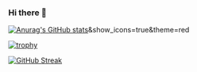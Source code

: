 ### Hi there 👋

<!--
**ultraman3535/ultraman3535** is a ✨ _special_ ✨ repository because its `README.md` (this file) appears on your GitHub profile.

Here are some ideas to get you started:

- 🔭 I’m currently working on ...
- 🌱 I’m currently learning ...
- 👯 I’m looking to collaborate on ...
- 🤔 I’m looking for help with ...
- 💬 Ask me about ...
- 📫 How to reach me: ...
- 😄 Pronouns: ...
- ⚡ Fun fact: ...
-->
[![Anurag's GitHub stats](https://github-readme-stats.vercel.app/api?username=anuraghazra
)](https://github.com/anuraghazra/github-readme-stats)&show_icons=true&theme=red

[![trophy](https://github-profile-trophy.vercel.app/?username=ryo-ma)](https://github.com/ryo-ma/github-profile-trophy)

[![GitHub Streak](http://github-readme-streak-stats.herokuapp.com?user=ultraman3535)](https://git.io/streak-stats)
